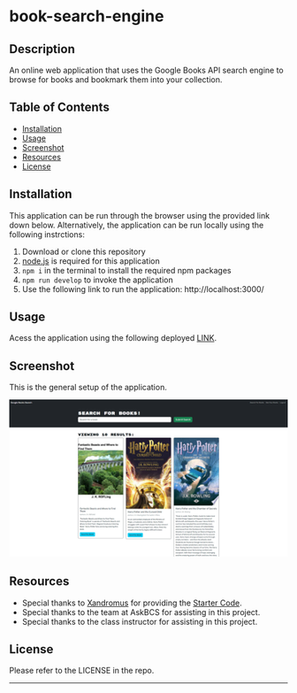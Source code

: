 # book-search-engine

## Description

An online web application that uses the Google Books API search engine to browse for books and bookmark them into your collection.

## Table of Contents

- [Installation](#installation)
- [Usage](#usage)
- [Screenshot](#screenshot)
- [Resources](#resources)
- [License](#license)

## Installation

This application can be run through the browser using the provided link down below. Alternatively, the application can be run locally using the following instrctions:

1. Download or clone this repository
2. [node.js](https://nodejs.org/en) is required for this application
3. `npm i` in the terminal to install the required npm packages
4. `npm run develop` to invoke the application
5. Use the following link to run the application: http://localhost:3000/

## Usage

Acess the application using the following deployed [LINK](https://google-api-book-search-engine-4b6582bc310c.herokuapp.com/).

## Screenshot

This is the general setup of the application.

![screenshot of application](client/public/image/screencapture.png)

## Resources

- Special thanks to [Xandromus](https://github.com/Xandromus) for providing the [Starter Code](https://github.com/coding-boot-camp/solid-broccoli.git).
- Special thanks to the team at AskBCS for assisting in this project.
- Special thanks to the class instructor for assisting in this project.

## License

Please refer to the LICENSE in the repo.

---
